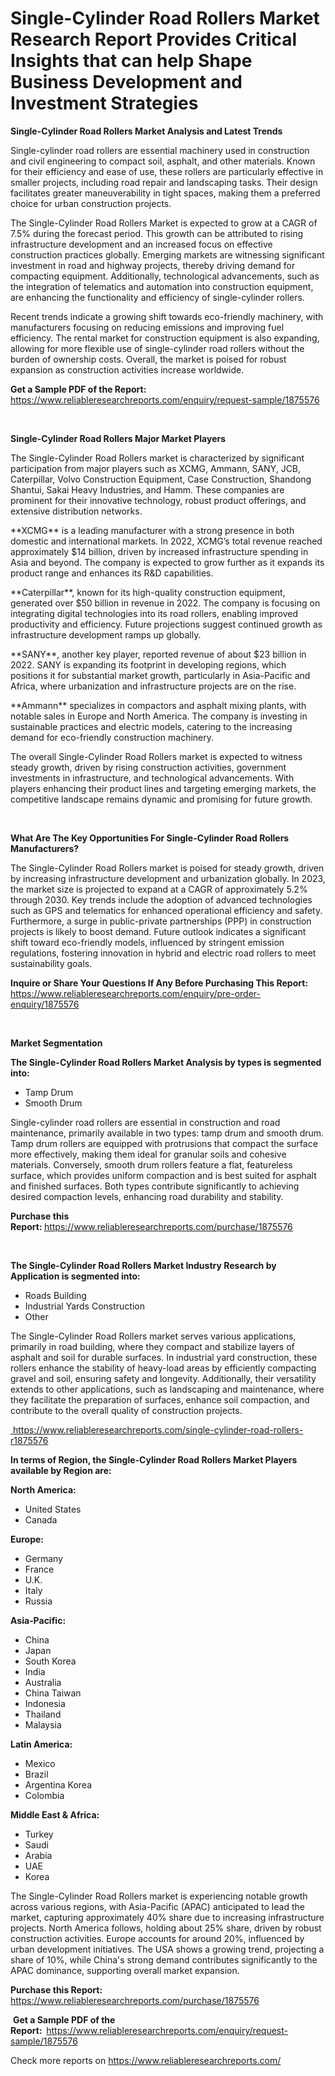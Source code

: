 <p><h1>Single-Cylinder Road Rollers Market Research Report Provides Critical Insights that can help Shape Business Development and Investment Strategies</h1></p><p><strong>Single-Cylinder Road Rollers Market Analysis and Latest Trends</strong></p>
<p><p>Single-cylinder road rollers are essential machinery used in construction and civil engineering to compact soil, asphalt, and other materials. Known for their efficiency and ease of use, these rollers are particularly effective in smaller projects, including road repair and landscaping tasks. Their design facilitates greater maneuverability in tight spaces, making them a preferred choice for urban construction projects.</p><p>The Single-Cylinder Road Rollers Market is expected to grow at a CAGR of 7.5% during the forecast period. This growth can be attributed to rising infrastructure development and an increased focus on effective construction practices globally. Emerging markets are witnessing significant investment in road and highway projects, thereby driving demand for compacting equipment. Additionally, technological advancements, such as the integration of telematics and automation into construction equipment, are enhancing the functionality and efficiency of single-cylinder rollers.</p><p>Recent trends indicate a growing shift towards eco-friendly machinery, with manufacturers focusing on reducing emissions and improving fuel efficiency. The rental market for construction equipment is also expanding, allowing for more flexible use of single-cylinder road rollers without the burden of ownership costs. Overall, the market is poised for robust expansion as construction activities increase worldwide.</p></p>
<p><strong>Get a Sample PDF of the Report:&nbsp;</strong> <a href="https://www.reliableresearchreports.com/enquiry/request-sample/1875576?utm_campaign=2203&utm_medium=2&utm_source=Github&utm_content=ia&utm_term=28022025&utm_id=single-cylinder-road-rollers">https://www.reliableresearchreports.com/enquiry/request-sample/1875576</a></p>
<p>&nbsp;</p>
<p><strong>Single-Cylinder Road Rollers Major Market Players</strong></p>
<p><p>The Single-Cylinder Road Rollers market is characterized by significant participation from major players such as XCMG, Ammann, SANY, JCB, Caterpillar, Volvo Construction Equipment, Case Construction, Shandong Shantui, Sakai Heavy Industries, and Hamm. These companies are prominent for their innovative technology, robust product offerings, and extensive distribution networks.</p><p>**XCMG** is a leading manufacturer with a strong presence in both domestic and international markets. In 2022, XCMG’s total revenue reached approximately $14 billion, driven by increased infrastructure spending in Asia and beyond. The company is expected to grow further as it expands its product range and enhances its R&D capabilities.</p><p>**Caterpillar**, known for its high-quality construction equipment, generated over $50 billion in revenue in 2022. The company is focusing on integrating digital technologies into its road rollers, enabling improved productivity and efficiency. Future projections suggest continued growth as infrastructure development ramps up globally.</p><p>**SANY**, another key player, reported revenue of about $23 billion in 2022. SANY is expanding its footprint in developing regions, which positions it for substantial market growth, particularly in Asia-Pacific and Africa, where urbanization and infrastructure projects are on the rise.</p><p>**Ammann** specializes in compactors and asphalt mixing plants, with notable sales in Europe and North America. The company is investing in sustainable practices and electric models, catering to the increasing demand for eco-friendly construction machinery.</p><p>The overall Single-Cylinder Road Rollers market is expected to witness steady growth, driven by rising construction activities, government investments in infrastructure, and technological advancements. With players enhancing their product lines and targeting emerging markets, the competitive landscape remains dynamic and promising for future growth.</p></p>
<p>&nbsp;</p>
<p><strong>What Are The Key Opportunities For Single-Cylinder Road Rollers Manufacturers?</strong></p>
<p><p>The Single-Cylinder Road Rollers market is poised for steady growth, driven by increasing infrastructure development and urbanization globally. In 2023, the market size is projected to expand at a CAGR of approximately 5.2% through 2030. Key trends include the adoption of advanced technologies such as GPS and telematics for enhanced operational efficiency and safety. Furthermore, a surge in public-private partnerships (PPP) in construction projects is likely to boost demand. Future outlook indicates a significant shift toward eco-friendly models, influenced by stringent emission regulations, fostering innovation in hybrid and electric road rollers to meet sustainability goals.</p></p>
<p><strong>Inquire or Share Your Questions If Any Before Purchasing This Report:</strong> <a href="https://www.reliableresearchreports.com/enquiry/pre-order-enquiry/1875576?utm_campaign=2203&utm_medium=2&utm_source=Github&utm_content=ia&utm_term=28022025&utm_id=single-cylinder-road-rollers">https://www.reliableresearchreports.com/enquiry/pre-order-enquiry/1875576</a></p>
<p>&nbsp;</p>
<p><strong>Market Segmentation</strong></p>
<p><strong>The Single-Cylinder Road Rollers Market Analysis by types is segmented into:</strong></p>
<p><ul><li>Tamp Drum</li><li>Smooth Drum</li></ul></p>
<p><p>Single-cylinder road rollers are essential in construction and road maintenance, primarily available in two types: tamp drum and smooth drum. Tamp drum rollers are equipped with protrusions that compact the surface more effectively, making them ideal for granular soils and cohesive materials. Conversely, smooth drum rollers feature a flat, featureless surface, which provides uniform compaction and is best suited for asphalt and finished surfaces. Both types contribute significantly to achieving desired compaction levels, enhancing road durability and stability.</p></p>
<p><strong>Purchase this Report:&nbsp;</strong><a href="https://www.reliableresearchreports.com/purchase/1875576?utm_campaign=2203&utm_medium=2&utm_source=Github&utm_content=ia&utm_term=28022025&utm_id=single-cylinder-road-rollers">https://www.reliableresearchreports.com/purchase/1875576</a></p>
<p>&nbsp;</p>
<p><strong>The Single-Cylinder Road Rollers Market Industry Research by Application is segmented into:</strong></p>
<p><ul><li>Roads Building</li><li>Industrial Yards Construction</li><li>Other</li></ul></p>
<p><p>The Single-Cylinder Road Rollers market serves various applications, primarily in road building, where they compact and stabilize layers of asphalt and soil for durable surfaces. In industrial yard construction, these rollers enhance the stability of heavy-load areas by efficiently compacting gravel and soil, ensuring safety and longevity. Additionally, their versatility extends to other applications, such as landscaping and maintenance, where they facilitate the preparation of surfaces, enhance soil compaction, and contribute to the overall quality of construction projects.</p></p>
<p><a href="https://www.reliableresearchreports.com/single-cylinder-road-rollers-r1875576?utm_campaign=2203&utm_medium=2&utm_source=Github&utm_content=ia&utm_term=28022025&utm_id=single-cylinder-road-rollers">&nbsp;https://www.reliableresearchreports.com/single-cylinder-road-rollers-r1875576</a></p>
<p><strong>In terms of Region, the Single-Cylinder Road Rollers Market Players available by Region are:</strong></p>
<p>
    <p> <strong> North America: </strong>
        <ul>
            <li>United States</li>
            <li>Canada</li>
        </ul>
        </p> 
    <p> <strong> Europe: </strong>
        <ul>
            <li>Germany</li>
            <li>France</li>
            <li>U.K.</li>
            <li>Italy</li>
            <li>Russia</li>
        </ul>
        </p> 
    <p> <strong> Asia-Pacific: </strong>
        <ul>
            <li>China</li>
            <li>Japan</li>
            <li>South Korea</li>
            <li>India</li>
            <li>Australia</li>
            <li>China Taiwan</li>
            <li>Indonesia</li>
            <li>Thailand</li>
            <li>Malaysia</li>
        </ul>
        </p> 
    <p> <strong> Latin America: </strong>
        <ul>
            <li>Mexico</li>
            <li>Brazil</li>
            <li>Argentina Korea</li>
            <li>Colombia</li>
        </ul>
        </p> 
    <p> <strong> Middle East & Africa: </strong>
        <ul>
            <li>Turkey</li>
            <li>Saudi</li>
            <li>Arabia</li>
            <li>UAE</li>
            <li>Korea</li>
        </ul>
    </p>
    </p>
<p><p>The Single-Cylinder Road Rollers market is experiencing notable growth across various regions, with Asia-Pacific (APAC) anticipated to lead the market, capturing approximately 40% share due to increasing infrastructure projects. North America follows, holding about 25% share, driven by robust construction activities. Europe accounts for around 20%, influenced by urban development initiatives. The USA shows a growing trend, projecting a share of 10%, while China's strong demand contributes significantly to the APAC dominance, supporting overall market expansion.</p></p>
<p><strong>Purchase this Report: </strong><a href="https://www.reliableresearchreports.com/purchase/1875576?utm_campaign=2203&utm_medium=2&utm_source=Github&utm_content=ia&utm_term=28022025&utm_id=single-cylinder-road-rollers">https://www.reliableresearchreports.com/purchase/1875576</a></p>
<p>&nbsp;<strong>Get a Sample PDF of the Report:&nbsp;&nbsp;</strong><a href="https://www.reliableresearchreports.com/enquiry/request-sample/1875576?utm_campaign=2203&utm_medium=2&utm_source=Github&utm_content=ia&utm_term=28022025&utm_id=single-cylinder-road-rollers">https://www.reliableresearchreports.com/enquiry/request-sample/1875576</a></p>
<p><strong></strong></p>
<p>Check more reports on <a href="https://www.reliableresearchreports.com/?utm_campaign=2203&utm_medium=2&utm_source=Github&utm_content=ia&utm_term=28022025&utm_id=single-cylinder-road-rollers">https://www.reliableresearchreports.com/</a></p>